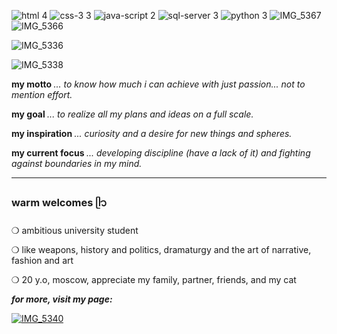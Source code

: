 
![html 4](https://github.com/user-attachments/assets/cca92f35-fa81-4b03-9677-99af339521aa)
![css-3 3](https://github.com/user-attachments/assets/d110d5b8-aec9-42f1-9118-1e21d02930f5)
![java-script 2](https://github.com/user-attachments/assets/40e2ec26-4e0b-46fe-9bb7-608384e22c7e)
![sql-server 3](https://github.com/user-attachments/assets/a11ee2c6-8121-4e36-9662-96b182c89d5e)
![python 3](https://github.com/user-attachments/assets/6651de78-9206-4bfc-b359-8de04370124f)
![IMG_5367](https://github.com/user-attachments/assets/74691012-ce20-4895-ba7e-a75ac4c2009a)
![IMG_5366](https://github.com/user-attachments/assets/5335d3bc-3c48-4af9-ba8e-946f9b1571e4)













![IMG_5336](https://github.com/user-attachments/assets/07bb9315-4643-4803-85ab-17c3d9207d5a)

![IMG_5338](https://github.com/user-attachments/assets/a43735fd-f082-41cc-ab92-59fccbd02b09)

<b> my motto </b>
*... to know how much i can achieve with just passion... not to mention effort.*

<b> my goal </b>
*... to realize all my plans and ideas on a full scale.*

<b> my inspiration </b>
*... curiosity and a desire for new things and spheres.*

<b> my current focus </b>
*... developing discipline (have a lack of it) and fighting against boundaries in my mind.*

---
### warm welcomes ᥫ᭡
❍ ambitious university student 

❍ like weapons, history and politics, dramaturgy and the art of narrative, fashion and art

❍ 20 y.o, moscow, appreciate my family, partner, friends, and my cat

<b>*for more, visit my page:*</b>


[![IMG_5340](https://github.com/user-attachments/assets/9a7e59de-6bf0-4960-8c12-6ab6b733c931)](https://linktr.ee/nitroglycerina)




<!---
cat-a-falce/cat-a-falce is a ✨ special ✨ repository because its `README.md` (this file) appears on your GitHub profile.
You can click the Preview link to take a look at your changes.
--->
